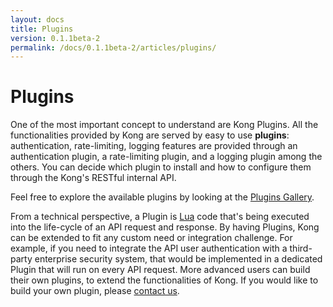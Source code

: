 ```yaml
---
layout: docs
title: Plugins
version: 0.1.1beta-2
permalink: /docs/0.1.1beta-2/articles/plugins/
---
```


# Plugins

One of the most important concept to understand are Kong Plugins. All the functionalities provided by Kong are served by easy to use **plugins**: authentication, rate-limiting, logging features are provided through an authentication plugin, a rate-limiting plugin, and a logging plugin among the others. You can decide which plugin to install and how to configure them through the Kong's RESTful internal API.

Feel free to explore the available plugins by looking at the [Plugins Gallery](/plugins).

From a technical perspective, a Plugin is [Lua](http://www.lua.org/) code that's being executed into the life-cycle of an API request and response. By having Plugins, Kong can be extended to fit any custom need or integration challenge. For example, if you need to integrate the API user authentication with a third-party enterprise security system, that would be implemented in a dedicated Plugin that will run on every API request. More advanced users can build their own plugins, to extend the functionalities of Kong. If you would like to build your own plugin, please [contact us](/enterprise).
